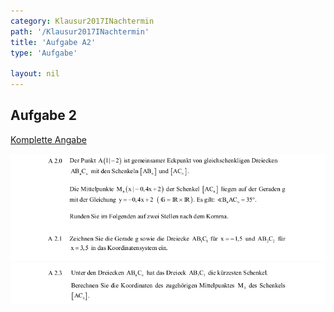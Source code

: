 ```yaml
---
category: Klausur2017INachtermin
path: '/Klausur2017INachtermin'
title: 'Aufgabe A2'
type: 'Aufgabe'

layout: nil
---
```


## Aufgabe 2
<p> <a href="https://www.isb.bayern.de/download/19895/2017_mi_nt.pdf"> Komplette Angabe </a> </p>
<img src="./Aufgabenstellungen/2017_mi_nt/2017_mi_nt_a2.png">
<img src="./Aufgabenstellungen/2017_mi_nt/2017_mi_nt_a2_2.png">

